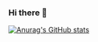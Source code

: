 ### Hi there 👋

[![Anurag's GitHub stats](https://github-readme-stats.vercel.app/api?username=vitus9988)](https://github.com/anuraghazra/github-readme-stats)
